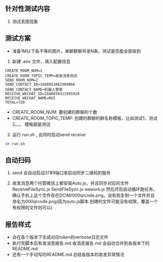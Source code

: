 ## 针对性测试内容

1. 测试丢图现象

## 测试方案

- 准备1M以下各不等的图片，单聊群聊共发N条，测试是否能全部收到

1. 新建 .env 文件，填入配置信息

```env
CREATE_ROOM_NUM=2
CREATE_ROOM_TOPIC_TEMP=收发消息测试
SEND_ROOM_NUM=2
SEND_CONTACT_ID=1688853462989866
SEND_CONTACT_NAME=机器人管家
RECEIVE_WECHAT_ID=1688850321595920
RECEIVE_WECHAT_NAME=RUI
TOTAL=720
```

- CREATE_ROOM_NUM: 要创建的群聊的个数
- CREATE_ROOM_TOPIC_TEMP: 创建的群聊的群名称模板，比如测试1，测试2。。。 模板就是测试

2. 运行 run.sh , 会同时启动send receive

```sh
sh run.sh
```

## 自动扫码

1. send 会自动启动3789端口来启动同步二维码的服务

2. 收发消息两个托管微信上都安装Auto.js，并且同步对应的文件ReceiveFileSync.js SendFileSync.js wework.js
然后开启自动循环跑任务，确认手机上这个文件存在DCIM/000qrcode.png，没有则复制一个文件并且命名为000qrcode.png(因为auto.js脚本
创建的文件可能没有权限，覆盖一个有权限的文件则可以)

## 报告样式

- 会在各个版本下生成对应token的verbose日志文件
- 执行完脚本后有发消息报告.md 收消息报告.md 会自动合并到各版本下的README.md
- 还有一个手动写的README.md 总结各版本的收发异常情况

